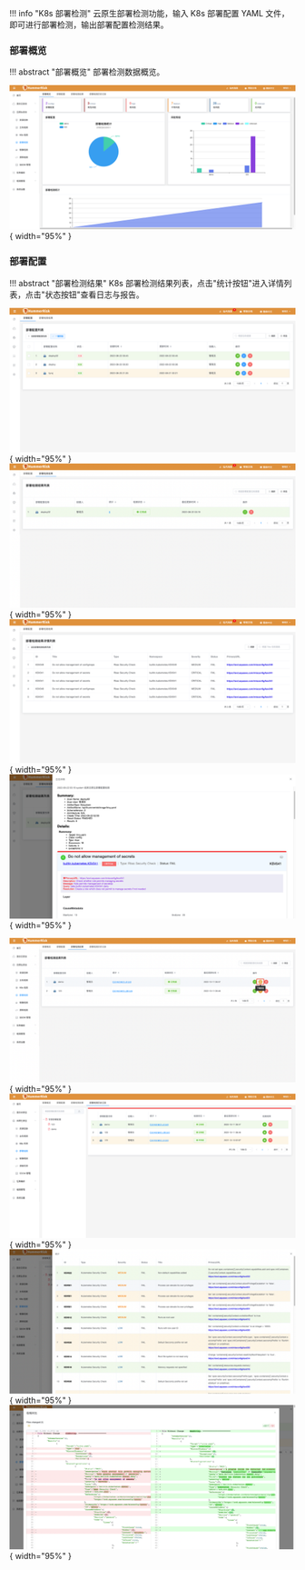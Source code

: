 !!! info "K8s 部署检测"
    云原生部署检测功能，输入 K8s 部署配置 YAML 文件，即可进行部署检测，输出部署配置检测结果。

### 部署概览

!!! abstract "部署概览"
    部署检测数据概览。

![部署检测](../img/release/0.4.0/config.png){ width="95%" }

### 部署配置


!!! abstract "部署检测结果"
    K8s 部署检测结果列表，点击"统计按钮"进入详情列表，点击"状态按钮"查看日志与报告。

![部署检测](../img/user/config/config1.png){ width="95%" }
![部署检测](../img/user/config/config2.png){ width="95%" }
![部署检测](../img/user/config/config3.png){ width="95%" }
![部署检测](../img/user/config/config4.png){ width="95%" }

![部署检测](../img/release/0.4.0/config2.png){ width="95%" }
![部署检测](../img/release/0.4.0/config3.png){ width="95%" }
![部署检测](../img/release/0.4.0/config4.png){ width="95%" }
![部署检测](../img/release/0.4.0/config5.png){ width="95%" }
